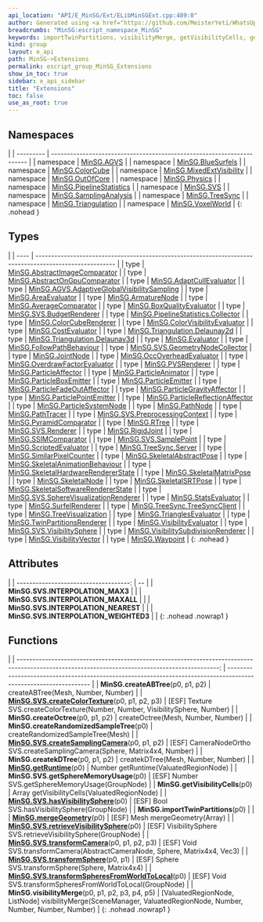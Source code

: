 ```yaml
---
api_location: "API/E_MinSG/Ext/ELibMinSGExt.cpp:489:0"
author: Generated using <a href="https://github.com/MeisterYeti/WhatsUpDoc">WhatsUpDoc</a>
breadcrumbs: "MinSG:escript_namespace_MinSG"
keywords: importTwinPartitions, visibilityMerge, getVisibilityCells, getRuntime, mergeGeometry, createABTree, createkDTree, createOctree, createRandomizedSampleTree, INTERPOLATION_NEAREST, INTERPOLATION_MAX3, INTERPOLATION_MAXALL, INTERPOLATION_WEIGHTED3, createSamplingCamera, transformCamera, createColorTexture, hasVisibilitySphere, retrieveVisibilitySphere, getSphereMemoryUsage, transformSphere, transformSpheresFromWorldToLocal
kind: group
layout: e_api
path: MinSG->Extensions
permalink: escript_group_MinSG_Extensions
show_in_toc: true
sidebar: e_api_sidebar
title: "Extensions"
toc: false
use_as_root: true
---
```


## Namespaces

|
| --------- | ---------------------------------------------------------------------- | 
| namespace | [MinSG.AGVS](escript_namespace_MinSG_AGVS)                             | 
| namespace | [MinSG.BlueSurfels](escript_namespace_MinSG_BlueSurfels)               | 
| namespace | [MinSG.ColorCube](escript_namespace_MinSG_ColorCube)                   | 
| namespace | [MinSG.MixedExtVisibility](escript_namespace_MinSG_MixedExtVisibility) | 
| namespace | [MinSG.OutOfCore](escript_namespace_MinSG_OutOfCore)                   | 
| namespace | [MinSG.Physics](escript_namespace_MinSG_Physics)                       | 
| namespace | [MinSG.PipelineStatistics](escript_namespace_MinSG_PipelineStatistics) | 
| namespace | [MinSG.SVS](escript_namespace_MinSG_SVS)                               | 
| namespace | [MinSG.SamplingAnalysis](escript_namespace_MinSG_SamplingAnalysis)     | 
| namespace | [MinSG.TreeSync](escript_namespace_MinSG_TreeSync)                     | 
| namespace | [MinSG.Triangulation](escript_namespace_MinSG_Triangulation)           | 
| namespace | [MinSG.VoxelWorld](escript_namespace_MinSG_VoxelWorld)                 | 
{: .nohead }

## Types

|
| ---- | ------------------------------------------------------------------------------------------------------- | 
| type | [MinSG.AbstractImageComparator](escript_type_MinSG_AbstractImageComparator)                             | 
| type | [MinSG.AbstractOnGpuComparator](escript_type_MinSG_AbstractOnGpuComparator)                             | 
| type | [MinSG.AdaptCullEvaluator](escript_type_MinSG_AdaptCullEvaluator)                                       | 
| type | [MinSG.AGVS.AdaptiveGlobalVisibilitySampling](escript_type_MinSG_AGVS_AdaptiveGlobalVisibilitySampling) | 
| type | [MinSG.AreaEvaluator](escript_type_MinSG_AreaEvaluator)                                                 | 
| type | [MinSG.ArmatureNode](escript_type_MinSG_ArmatureNode)                                                   | 
| type | [MinSG.AverageComparator](escript_type_MinSG_AverageComparator)                                         | 
| type | [MinSG.BoxQualityEvaluator](escript_type_MinSG_BoxQualityEvaluator)                                     | 
| type | [MinSG.SVS.BudgetRenderer](escript_type_MinSG_SVS_BudgetRenderer)                                       | 
| type | [MinSG.PipelineStatistics.Collector](escript_type_MinSG_PipelineStatistics_Collector)                   | 
| type | [MinSG.ColorCubeRenderer](escript_type_MinSG_ColorCubeRenderer)                                         | 
| type | [MinSG.ColorVisibilityEvaluator](escript_type_MinSG_ColorVisibilityEvaluator)                           | 
| type | [MinSG.CostEvaluator](escript_type_MinSG_CostEvaluator)                                                 | 
| type | [MinSG.Triangulation.Delaunay2d](escript_type_MinSG_Triangulation_Delaunay2d)                           | 
| type | [MinSG.Triangulation.Delaunay3d](escript_type_MinSG_Triangulation_Delaunay3d)                           | 
| type | [MinSG.Evaluator](escript_type_MinSG_Evaluator)                                                         | 
| type | [MinSG.FollowPathBehaviour](escript_type_MinSG_FollowPathBehaviour)                                     | 
| type | [MinSG.SVS.GeometryNodeCollector](escript_type_MinSG_SVS_GeometryNodeCollector)                         | 
| type | [MinSG.JointNode](escript_type_MinSG_JointNode)                                                         | 
| type | [MinSG.OccOverheadEvaluator](escript_type_MinSG_OccOverheadEvaluator)                                   | 
| type | [MinSG.OverdrawFactorEvaluator](escript_type_MinSG_OverdrawFactorEvaluator)                             | 
| type | [MinSG.PVSRenderer](escript_type_MinSG_PVSRenderer)                                                     | 
| type | [MinSG.ParticleAffector](escript_type_MinSG_ParticleAffector)                                           | 
| type | [MinSG.ParticleAnimator](escript_type_MinSG_ParticleAnimator)                                           | 
| type | [MinSG.ParticleBoxEmitter](escript_type_MinSG_ParticleBoxEmitter)                                       | 
| type | [MinSG.ParticleEmitter](escript_type_MinSG_ParticleEmitter)                                             | 
| type | [MinSG.ParticleFadeOutAffector](escript_type_MinSG_ParticleFadeOutAffector)                             | 
| type | [MinSG.ParticleGravityAffector](escript_type_MinSG_ParticleGravityAffector)                             | 
| type | [MinSG.ParticlePointEmitter](escript_type_MinSG_ParticlePointEmitter)                                   | 
| type | [MinSG.ParticleReflectionAffector](escript_type_MinSG_ParticleReflectionAffector)                       | 
| type | [MinSG.ParticleSystemNode](escript_type_MinSG_ParticleSystemNode)                                       | 
| type | [MinSG.PathNode](escript_type_MinSG_PathNode)                                                           | 
| type | [MinSG.PathTracer](escript_type_MinSG_PathTracer)                                                       | 
| type | [MinSG.SVS.PreprocessingContext](escript_type_MinSG_SVS_PreprocessingContext)                           | 
| type | [MinSG.PyramidComparator](escript_type_MinSG_PyramidComparator)                                         | 
| type | [MinSG.RTree](escript_type_MinSG_RTree)                                                                 | 
| type | [MinSG.SVS.Renderer](escript_type_MinSG_SVS_Renderer)                                                   | 
| type | [MinSG.RigidJoint](escript_type_MinSG_RigidJoint)                                                       | 
| type | [MinSG.SSIMComparator](escript_type_MinSG_SSIMComparator)                                               | 
| type | [MinSG.SVS.SamplePoint](escript_type_MinSG_SVS_SamplePoint)                                             | 
| type | [MinSG.ScriptedEvaluator](escript_type_MinSG_ScriptedEvaluator)                                         | 
| type | [MinSG.TreeSync.Server](escript_type_MinSG_TreeSync_Server)                                             | 
| type | [MinSG.SimilarPixelCounter](escript_type_MinSG_SimilarPixelCounter)                                     | 
| type | [MinSG.SkeletalAbstractPose](escript_type_MinSG_SkeletalAbstractPose)                                   | 
| type | [MinSG.SkeletalAnimationBehaviour](escript_type_MinSG_SkeletalAnimationBehaviour)                       | 
| type | [MinSG.SkeletalHardwareRendererState](escript_type_MinSG_SkeletalHardwareRendererState)                 | 
| type | [MinSG.SkeletalMatrixPose](escript_type_MinSG_SkeletalMatrixPose)                                       | 
| type | [MinSG.SkeletalNode](escript_type_MinSG_SkeletalNode)                                                   | 
| type | [MinSG.SkeletalSRTPose](escript_type_MinSG_SkeletalSRTPose)                                             | 
| type | [MinSG.SkeletalSoftwareRendererState](escript_type_MinSG_SkeletalSoftwareRendererState)                 | 
| type | [MinSG.SVS.SphereVisualizationRenderer](escript_type_MinSG_SVS_SphereVisualizationRenderer)             | 
| type | [MinSG.StatsEvaluator](escript_type_MinSG_StatsEvaluator)                                               | 
| type | [MinSG.SurfelRenderer](escript_type_MinSG_SurfelRenderer)                                               | 
| type | [MinSG.TreeSync.TreeSyncClient](escript_type_MinSG_TreeSync_TreeSyncClient)                             | 
| type | [MinSG.TreeVisualization](escript_type_MinSG_TreeVisualization)                                         | 
| type | [MinSG.TrianglesEvaluator](escript_type_MinSG_TrianglesEvaluator)                                       | 
| type | [MinSG.TwinPartitionsRenderer](escript_type_MinSG_TwinPartitionsRenderer)                               | 
| type | [MinSG.VisibilityEvaluator](escript_type_MinSG_VisibilityEvaluator)                                     | 
| type | [MinSG.SVS.VisibilitySphere](escript_type_MinSG_SVS_VisibilitySphere)                                   | 
| type | [MinSG.VisibilitySubdivisionRenderer](escript_type_MinSG_VisibilitySubdivisionRenderer)                 | 
| type | [MinSG.VisibilityVector](escript_type_MinSG_VisibilityVector)                                           | 
| type | [MinSG.Waypoint](escript_type_MinSG_Waypoint)                                                           | 
{: .nohead }

## Attributes

|
| ------------------------------------: | -- | 
| **MinSG.SVS.INTERPOLATION_MAX3**      |  | 
| **MinSG.SVS.INTERPOLATION_MAXALL**    |  | 
| **MinSG.SVS.INTERPOLATION_NEAREST**   |  | 
| **MinSG.SVS.INTERPOLATION_WEIGHTED3** |  | 
{: .nohead .nowrap1 }

## Functions

|
| ----------------------------------------------------------------------------------------------------------------------------------------------: | ---------------------------------------------------------------------------------------------------------------- | 
| **MinSG.createABTree**(p0, p1, p2)                                                                                                              | createABTree(Mesh, Number, Number)                                                                               | 
| **[MinSG.SVS.createColorTexture](namespaceMinSG_1_1SVS#namespaceMinSG_1_1SVS_1a0e7f6a052c7cdaf2c3f5b4fab08836ec)**(p0, p1, p2, p3)              | [ESF] Texture SVS.createColorTexture(Number, Number, VisibilitySphere, Number)                                   | 
| **MinSG.createOctree**(p0, p1, p2)                                                                                                              | createOctree(Mesh, Number, Number)                                                                               | 
| **MinSG.createRandomizedSampleTree**(p0)                                                                                                        | createRandomizedSampleTree(Mesh)                                                                                 | 
| **[MinSG.SVS.createSamplingCamera](namespaceMinSG_1_1SVS#namespaceMinSG_1_1SVS_1a981aeb8142fc143de9fc9d46bf1fa81e)**(p0, p1, p2)                | [ESF] CameraNodeOrtho SVS.createSamplingCamera(Sphere, Matrix4x4, Number)                                        | 
| **MinSG.createkDTree**(p0, p1, p2)                                                                                                              | createkDTree(Mesh, Number, Number)                                                                               | 
| **[MinSG.getRuntime](classMinSG_1_1VisibilityMerge_1_1Helper#classMinSG_1_1VisibilityMerge_1_1Helper_1ae38068ae86d9bbe182de22b9dd5a3706)**(p0)  | Number getRuntime(ValuatedRegionNode)                                                                            | 
| **MinSG.SVS.getSphereMemoryUsage**(p0)                                                                                                          | [ESF] Number SVS.getSphereMemoryUsage(GroupNode)                                                                 | 
| **MinSG.getVisibilityCells**(p0)                                                                                                                | Array getVisibilityCells(ValuatedRegionNode)                                                                     | 
| **[MinSG.SVS.hasVisibilitySphere](namespaceMinSG_1_1SVS#namespaceMinSG_1_1SVS_1a73ac8673e37748252cd9957d288de031)**(p0)                         | [ESF] Bool SVS.hasVisibilitySphere(GroupNode)                                                                    | 
| **MinSG.importTwinPartitions**(p0)                                                                                                              |                                                                                                                  | 
| **[MinSG.mergeGeometry](classMinSG_1_1TriangleTrees_1_1Builder#classMinSG_1_1TriangleTrees_1_1Builder_1aed8fa83f6a27da2401d618718b10393f)**(p0) | [ESF] Mesh mergeGeometry(Array)                                                                                  | 
| **[MinSG.SVS.retrieveVisibilitySphere](namespaceMinSG_1_1SVS#namespaceMinSG_1_1SVS_1a1d5c7ba2f6c1234b0000d42dcb9b063e)**(p0)                    | [ESF] VisibilitySphere SVS.retrieveVisibilitySphere(GroupNode)                                                   | 
| **[MinSG.SVS.transformCamera](namespaceMinSG_1_1SVS#namespaceMinSG_1_1SVS_1a838f2dc094a0afb62317f216a56a8060)**(p0, p1, p2, p3)                 | [ESF] Void SVS.transformCamera(AbstractCameraNode, Sphere, Matrix4x4, Vec3)                                      | 
| **[MinSG.SVS.transformSphere](namespaceMinSG_1_1SVS#namespaceMinSG_1_1SVS_1a4c7da45f2cf4247ff315bc5e6ff7832e)**(p0, p1)                         | [ESF] Sphere SVS.transformSphere(Sphere, Matrix4x4)                                                              | 
| **[MinSG.SVS.transformSpheresFromWorldToLocal](namespaceMinSG_1_1SVS#namespaceMinSG_1_1SVS_1ae40287a5ba8192375ef6fbd973fd9fd4)**(p0)            | [ESF] Void SVS.transformSpheresFromWorldToLocal(GroupNode)                                                       | 
| **MinSG.visibilityMerge**(p0, p1, p2, p3, p4, p5)                                                                                               | [ValuatedRegionNode, ListNode] visibilityMerge(SceneManager, ValuatedRegionNode, Number, Number, Number, Number) | 
{: .nohead .nowrap1 }

